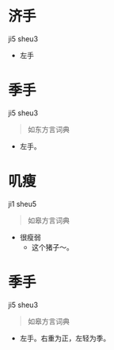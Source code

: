 # 济手
ji5 sheu3
- 左手

# 季手
ji5 sheu3
> 如东方言词典
- 左手。

# 叽瘦
ji1 sheu5
> 如皋方言词典
- 很瘦弱
  - 这个猪子～。

# 季手
ji5 sheu3
> 如皋方言词典
- 左手。右重为正，左轻为季。
